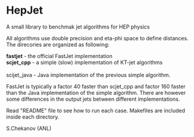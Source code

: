 # HepJet
A small library to benchmak jet algorithms for HEP physics

All algorithms use double precision and eta-phi space to define distances. The direcories
are organized as following:

<p>
<b>fastjet</b>        - the official FastJet implementation <br>
<b>scjet_cpp</b>      - a simple (slow) implementation of KT-jet algorithms <br>
<br>scijet_java</b>   - Java implementation of the previous simple algorithm. <br>
<p>


FastJet is typically a factor 40 faster than scjet_cpp and factor 160 faster than the Java implementation of the simple algorithm. There are however some differences in the output jets between different implementations.

<p>


Read "README" file to see how to run each case. Makefiles are included inside each directory.

S.Chekanov (ANL)
